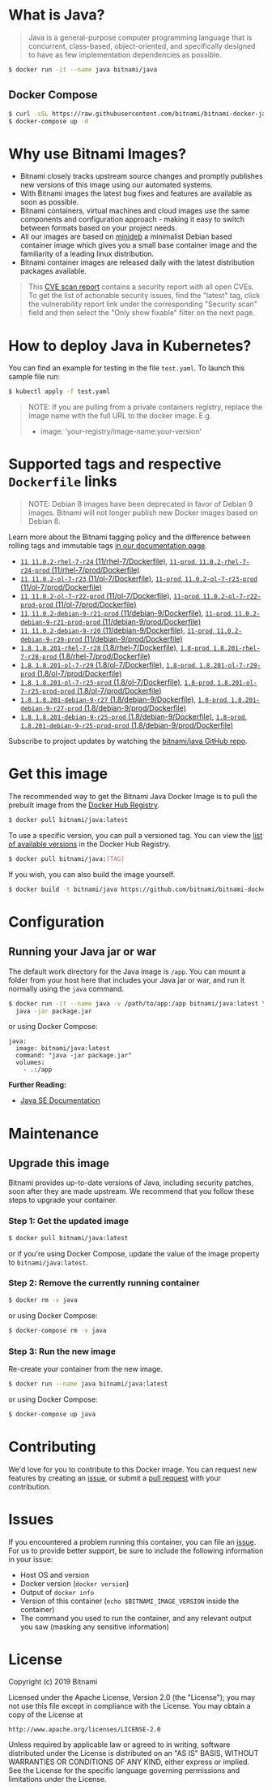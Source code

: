 # What is Java?

> Java is a general-purpose computer programming language that is concurrent, class-based, object-oriented, and specifically designed to have as few implementation dependencies as possible.

```bash
$ docker run -it --name java bitnami/java
```

## Docker Compose

```bash
$ curl -sSL https://raw.githubusercontent.com/bitnami/bitnami-docker-java/master/docker-compose.yml > docker-compose.yml
$ docker-compose up -d
```

# Why use Bitnami Images?

* Bitnami closely tracks upstream source changes and promptly publishes new versions of this image using our automated systems.
* With Bitnami images the latest bug fixes and features are available as soon as possible.
* Bitnami containers, virtual machines and cloud images use the same components and configuration approach - making it easy to switch between formats based on your project needs.
* All our images are based on [minideb](https://github.com/bitnami/minideb) a minimalist Debian based container image which gives you a small base container image and the familiarity of a leading linux distribution.
* Bitnami container images are released daily with the latest distribution packages available.


> This [CVE scan report](https://quay.io/repository/bitnami/java?tab=tags) contains a security report with all open CVEs. To get the list of actionable security issues, find the "latest" tag, click the vulnerability report link under the corresponding "Security scan" field and then select the "Only show fixable" filter on the next page.

# How to deploy Java in Kubernetes?

You can find an example for testing in the file `test.yaml`. To launch this sample file run:

```bash
$ kubectl apply -f test.yaml
```

> NOTE: If you are pulling from a private containers registry, replace the image name with the full URL to the docker image. E.g.
>
> - image: 'your-registry/image-name:your-version'

# Supported tags and respective `Dockerfile` links

> NOTE: Debian 8 images have been deprecated in favor of Debian 9 images. Bitnami will not longer publish new Docker images based on Debian 8.

Learn more about the Bitnami tagging policy and the difference between rolling tags and immutable tags [in our documentation page](https://docs.bitnami.com/containers/how-to/understand-rolling-tags-containers/).


- [`11`, `11.0.2-rhel-7-r24` (11/rhel-7/Dockerfile)](https://github.com/bitnami/bitnami-docker-java/blob/11.0.2-rhel-7-r24/11/rhel-7/Dockerfile), [`11-prod`, `11.0.2-rhel-7-r24-prod` (11/rhel-7/prod/Dockerfile)](https://github.com/bitnami/bitnami-docker-java/blob/11.0.2-rhel-7-r24/11/rhel-7/prod/Dockerfile)
- [`11`, `11.0.2-ol-7-r23` (11/ol-7/Dockerfile)](https://github.com/bitnami/bitnami-docker-java/blob/11.0.2-ol-7-r23/11/ol-7/Dockerfile), [`11-prod`, `11.0.2-ol-7-r23-prod` (11/ol-7/prod/Dockerfile)](https://github.com/bitnami/bitnami-docker-java/blob/11.0.2-ol-7-r23/11/ol-7/prod/Dockerfile)
- [`11`, `11.0.2-ol-7-r22-prod` (11/ol-7/Dockerfile)](https://github.com/bitnami/bitnami-docker-java/blob/11.0.2-ol-7-r22-prod/11/ol-7/Dockerfile), [`11-prod`, `11.0.2-ol-7-r22-prod-prod` (11/ol-7/prod/Dockerfile)](https://github.com/bitnami/bitnami-docker-java/blob/11.0.2-ol-7-r22-prod/11/ol-7/prod/Dockerfile)
- [`11`, `11.0.2-debian-9-r21-prod` (11/debian-9/Dockerfile)](https://github.com/bitnami/bitnami-docker-java/blob/11.0.2-debian-9-r21-prod/11/debian-9/Dockerfile), [`11-prod`, `11.0.2-debian-9-r21-prod-prod` (11/debian-9/prod/Dockerfile)](https://github.com/bitnami/bitnami-docker-java/blob/11.0.2-debian-9-r21-prod/11/debian-9/prod/Dockerfile)
- [`11`, `11.0.2-debian-9-r20` (11/debian-9/Dockerfile)](https://github.com/bitnami/bitnami-docker-java/blob/11.0.2-debian-9-r20/11/debian-9/Dockerfile), [`11-prod`, `11.0.2-debian-9-r20-prod` (11/debian-9/prod/Dockerfile)](https://github.com/bitnami/bitnami-docker-java/blob/11.0.2-debian-9-r20/11/debian-9/prod/Dockerfile)
- [`1.8`, `1.8.201-rhel-7-r28` (1.8/rhel-7/Dockerfile)](https://github.com/bitnami/bitnami-docker-java/blob/1.8.201-rhel-7-r28/1.8/rhel-7/Dockerfile), [`1.8-prod`, `1.8.201-rhel-7-r28-prod` (1.8/rhel-7/prod/Dockerfile)](https://github.com/bitnami/bitnami-docker-java/blob/1.8.201-rhel-7-r28/1.8/rhel-7/prod/Dockerfile)
- [`1.8`, `1.8.201-ol-7-r29` (1.8/ol-7/Dockerfile)](https://github.com/bitnami/bitnami-docker-java/blob/1.8.201-ol-7-r29/1.8/ol-7/Dockerfile), [`1.8-prod`, `1.8.201-ol-7-r29-prod` (1.8/ol-7/prod/Dockerfile)](https://github.com/bitnami/bitnami-docker-java/blob/1.8.201-ol-7-r29/1.8/ol-7/prod/Dockerfile)
- [`1.8`, `1.8.201-ol-7-r25-prod` (1.8/ol-7/Dockerfile)](https://github.com/bitnami/bitnami-docker-java/blob/1.8.201-ol-7-r25-prod/1.8/ol-7/Dockerfile), [`1.8-prod`, `1.8.201-ol-7-r25-prod-prod` (1.8/ol-7/prod/Dockerfile)](https://github.com/bitnami/bitnami-docker-java/blob/1.8.201-ol-7-r25-prod/1.8/ol-7/prod/Dockerfile)
- [`1.8`, `1.8.201-debian-9-r27` (1.8/debian-9/Dockerfile)](https://github.com/bitnami/bitnami-docker-java/blob/1.8.201-debian-9-r27/1.8/debian-9/Dockerfile), [`1.8-prod`, `1.8.201-debian-9-r27-prod` (1.8/debian-9/prod/Dockerfile)](https://github.com/bitnami/bitnami-docker-java/blob/1.8.201-debian-9-r27/1.8/debian-9/prod/Dockerfile)
- [`1.8`, `1.8.201-debian-9-r25-prod` (1.8/debian-9/Dockerfile)](https://github.com/bitnami/bitnami-docker-java/blob/1.8.201-debian-9-r25-prod/1.8/debian-9/Dockerfile), [`1.8-prod`, `1.8.201-debian-9-r25-prod-prod` (1.8/debian-9/prod/Dockerfile)](https://github.com/bitnami/bitnami-docker-java/blob/1.8.201-debian-9-r25-prod/1.8/debian-9/prod/Dockerfile)

Subscribe to project updates by watching the [bitnami/java GitHub repo](https://github.com/bitnami/bitnami-docker-java).

# Get this image

The recommended way to get the Bitnami Java Docker Image is to pull the prebuilt image from the [Docker Hub Registry](https://hub.docker.com/r/bitnami/java).

```bash
$ docker pull bitnami/java:latest
```

To use a specific version, you can pull a versioned tag. You can view the [list of available versions](https://hub.docker.com/r/bitnami/java/tags/) in the Docker Hub Registry.

```bash
$ docker pull bitnami/java:[TAG]
```

If you wish, you can also build the image yourself.

```bash
$ docker build -t bitnami/java https://github.com/bitnami/bitnami-docker-java.git
```

# Configuration

## Running your Java jar or war

The default work directory for the Java image is `/app`. You can mount a folder from your host here that includes your Java jar or war, and run it normally using the `java` command.

```bash
$ docker run -it --name java -v /path/to/app:/app bitnami/java:latest \
  java -jar package.jar
```

or using Docker Compose:

```
java:
  image: bitnami/java:latest
  command: "java -jar package.jar"
  volumes:
    - .:/app
```

**Further Reading:**

  - [Java SE Documentation](https://docs.oracle.com/javase/8/docs/api/)

# Maintenance

## Upgrade this image

Bitnami provides up-to-date versions of Java, including security patches, soon after they are made upstream. We recommend that you follow these steps to upgrade your container.

### Step 1: Get the updated image

```bash
$ docker pull bitnami/java:latest
```

or if you're using Docker Compose, update the value of the image property to `bitnami/java:latest`.

### Step 2: Remove the currently running container

```bash
$ docker rm -v java
```

or using Docker Compose:

```bash
$ docker-compose rm -v java
```

### Step 3: Run the new image

Re-create your container from the new image.

```bash
$ docker run --name java bitnami/java:latest
```

or using Docker Compose:

```bash
$ docker-compose up java
```

# Contributing

We'd love for you to contribute to this Docker image. You can request new features by creating an [issue](https://github.com/bitnami/bitnami-docker-java/issues), or submit a [pull request](https://github.com/bitnami/bitnami-docker-java/pulls) with your contribution.

# Issues

If you encountered a problem running this container, you can file an [issue](https://github.com/bitnami/bitnami-docker-java/issues). For us to provide better support, be sure to include the following information in your issue:

- Host OS and version
- Docker version (`docker version`)
- Output of `docker info`
- Version of this container (`echo $BITNAMI_IMAGE_VERSION` inside the container)
- The command you used to run the container, and any relevant output you saw (masking any sensitive
information)

# License

Copyright (c) 2019 Bitnami

Licensed under the Apache License, Version 2.0 (the "License");
you may not use this file except in compliance with the License.
You may obtain a copy of the License at

    http://www.apache.org/licenses/LICENSE-2.0

Unless required by applicable law or agreed to in writing, software
distributed under the License is distributed on an "AS IS" BASIS,
WITHOUT WARRANTIES OR CONDITIONS OF ANY KIND, either express or implied.
See the License for the specific language governing permissions and
limitations under the License.
